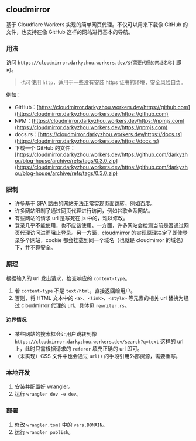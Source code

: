 ## cloudmirror

基于 Cloudflare Workers 实现的简单网页代理。不仅可以用来下载像 GitHub 的文件，也支持在像 GitHub 这样的网站进行基本的导航。

### 用法

访问 `https://cloudmirror.darkyzhou.workers.dev/${需要代理的网址名称}` 即可。

> 也可使用 `http`，适用于一些没有安装 https 证书的环境，安全风险自负。

例如：

- GitHub：[https://cloudmirror.darkyzhou.workers.dev/https://github.com](https://cloudmirror.darkyzhou.workers.dev/https://github.com)
- NPM：[https://cloudmirror.darkyzhou.workers.dev/https://npmjs.com](https://cloudmirror.darkyzhou.workers.dev/https://npmjs.com)
- docs.rs：[https://cloudmirror.darkyzhou.workers.dev/https://docs.rs](https://cloudmirror.darkyzhou.workers.dev/https://docs.rs)
- 下载一个 GitHub 的文件：[https://cloudmirror.darkyzhou.workers.dev/https://github.com/darkyzhou/blog-house/archive/refs/tags/0.3.0.zip](https://cloudmirror.darkyzhou.workers.dev/https://github.com/darkyzhou/blog-house/archive/refs/tags/0.3.0.zip)

### 限制

- 许多基于 SPA 路由的网站无法正常实现页面跳转，例如百度。
- 许多网站限制了通过网页代理进行访问，例如谷歌全系网站。
- 有些网站的请求 url 是写死在 js 中的，难以修改。
- 登录几乎不能使用，也不应该使用。一方面，许多网站会检测当前是否通过网页代理访问进而阻止登录。另一方面，cloudmirror 的实现原理决定了即使登录多个网站，cookie 都会挂载到同一个域名（也就是 cloudmirror 的域名）下，并不算安全。

### 原理

根据输入的 url 发出请求，检查响应的 `content-type`。

1. 若 `content-type` 不是 `text/html`，直接返回给用户。
2. 否则，将 HTML 文本中的 `<a>`、`<link>`、`<style>` 等元素的相关 url 替换为经过 cloudmirror 代理的 url。具体见 `rewriter.rs`。

#### 边界情况

- 某些网站的搜索框会让用户跳转到像 `https://cloudmirror.darkyzhou.workers.dev/search?q=text` 这样的 url 上，此时只需根据请求的 `referer` 填充正确的 url 即可。
- （未实现）CSS 文件中也会通过 `url()` 的手段引用外部资源，需要重写。

### 本地开发

1. 安装并配置好 [wrangler](https://github.com/cloudflare/wrangler)。
2. 运行 `wrangler dev -e dev`。

### 部署

1. 修改 `wrangler.toml` 中的 `vars.DOMAIN`。
2. 运行 `wrangler publish`。
